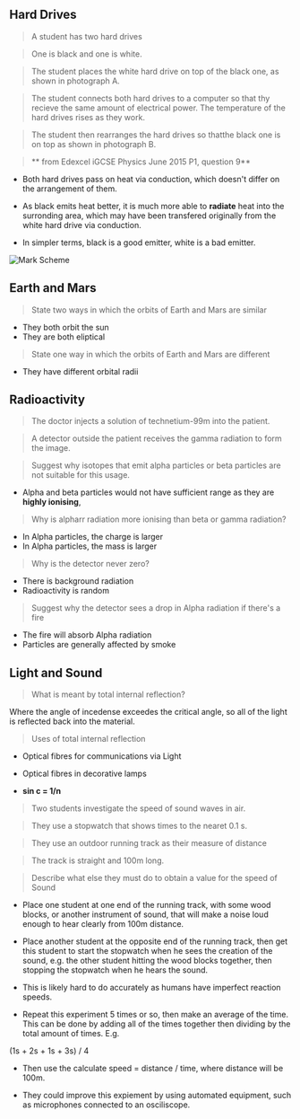 ## Hard Drives

> A student has two hard drives

> One is black and one is white.

> The student places the white hard drive on top of the black one, as shown in photograph A.

> The student connects both hard drives to a computer so that thy recieve the same amount of electrical power. The temperature of the hard drives rises as they work.


> The student then rearranges the hard drives so thatthe black one is on top as shown in photograph B.

> ** from Edexcel iGCSE Physics June 2015 P1, question 9**

* Both hard drives pass on heat via conduction, which doesn't differ on the arrangement of them.

* As black emits heat better, it is much more able to **radiate** heat into the surronding area, which may have been transfered originally from the white hard drive via conduction.

* In simpler terms, black is a good emitter, white is a bad emitter.


![Mark Scheme](http://i.imgur.com/iYQNcz8.png)

## Earth and Mars

> State two ways in which the orbits of Earth and Mars are similar

* They both orbit the sun
* They are both eliptical

> State one way in which the orbits of Earth and Mars are different

* They have different orbital radii

## Radioactivity

> The doctor injects a solution of technetium-99m into the patient.

> A detector outside the patient receives the gamma radiation to form the image.

> Suggest why isotopes that emit alpha particles or beta particles are not suitable for this usage.

* Alpha and beta particles would not have sufficient range as they are **highly ionising**,

> Why is alpharr radiation more ionising than beta or gamma radiation?

* In Alpha particles, the charge is larger
* In Alpha particles, the mass is larger

> Why is the detector never zero?

* There is background radiation
* Radioactivity is random

> Suggest why the detector sees a drop in Alpha radiation if there's a fire

* The fire will absorb Alpha radiation
* Particles are generally affected by smoke

## Light and Sound

> What is meant by total internal reflection?

Where the angle of incedense exceedes the critical angle, so all of the light is reflected back into the material.

> Uses of total internal reflection

* Optical fibres for communications via Light
* Optical fibres in decorative lamps

* **sin c = 1/n**

> Two students investigate the speed of sound waves in air.

> They use a stopwatch that shows times to the nearet 0.1 s.

> They use an outdoor running track as their measure of distance

> The track is straight and 100m long.

> Describe what else they must do to obtain a value for the speed of Sound

* Place one student at one end of the running track, with some wood blocks, or another instrument of sound, that will make a noise loud enough to hear clearly from 100m distance.

* Place another student at the opposite end of the running track, then get this student to start the stopwatch when he sees the creation of the sound, e.g. the other student hitting the wood blocks together, then stopping the stopwatch when he hears the sound.

* This is likely hard to do accurately as humans have imperfect reaction speeds.

* Repeat this experiment 5 times or so, then make an average of the time. This can be done by adding all of the times together then dividing by the total amount of times. E.g.

(1s + 2s + 1s + 3s) / 4

* Then use the calculate speed = distance / time, where distance will be 100m.

* They could improve this expiement by using automated equipment, such as microphones connected to an osciliscope.
